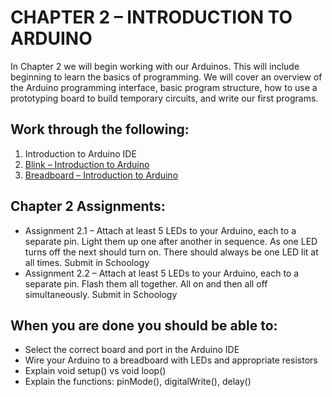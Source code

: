 # CHAPTER 2 – INTRODUCTION TO ARDUINO
In Chapter 2 we will begin working with our Arduinos. This will include beginning to learn the basics of programming. We will cover an overview of the Arduino programming interface, basic program structure, how to use a prototyping board to build temporary circuits, and write our first programs.

## Work through the following:
1. Introduction to Arduino IDE
2. [Blink – Introduction to Arduino](blink.md)
3. [Breadboard – Introduction to Arduino](breadboard.md)
## Chapter 2 Assignments:
- Assignment 2.1 – Attach at least 5 LEDs to your Arduino, each to a separate pin. Light them up one after another in sequence. As one LED turns off the next should turn on. There should always be one LED lit at all times. Submit in Schoology
- Assignment 2.2 – Attach at least 5 LEDs to your Arduino, each to a separate pin. Flash them all together. All on and then all off simultaneously. Submit in Schoology
## When you are done you should be able to:
- Select the correct board and port in the Arduino IDE
- Wire your Arduino to a breadboard with LEDs and appropriate resistors
- Explain void setup() vs void loop()
- Explain the functions: pinMode(), digitalWrite(), delay()
